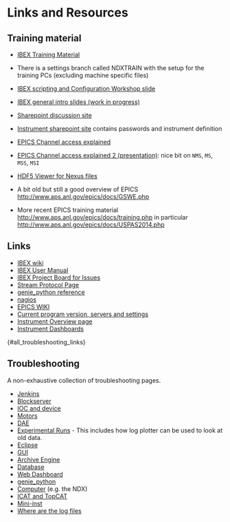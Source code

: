 # Links and Resources

## Training material

- [IBEX Training Material](http://www.facilities.rl.ac.uk/isis/computing/ICPdiscussions/Forms/AllItems.aspx?RootFolder=%2Fisis%2Fcomputing%2FICPdiscussions%2FTraining&FolderCTID=0x01200027AD8F05966A2748B3B04C98BB5B442B&View={F2C33C51-70E6-4343-B937-2C59A2568306})

- There is a settings branch called NDXTRAIN with the setup for the training PCs (excluding machine specific files)

- [IBEX scripting and Configuration Workshop slide](http://www.facilities.rl.ac.uk/isis/computing/ICPdiscussions/IBEX%20Scripting%20and%20Configurations%20Workshop.pptx)

- [IBEX general intro slides (work in progress)](http://www.facilities.rl.ac.uk/isis/computing/ICPdiscussions/IBEX_Update.pptx)

- [Sharepoint discussion site](http://www.facilities.rl.ac.uk/isis/computing/ICPdiscussions)

- [Instrument sharepoint site](http://www.facilities.rl.ac.uk/isis/computing/instruments/Instrument%20Documents/Forms/AllItems.aspx) contains passwords and instrument definition 

- [EPICS Channel access explained](http://www.aps.anl.gov/epics/docs/CAproto.html)
- [EPICS Channel access explained 2 (presentation)](https://epics.anl.gov/docs/APS2014/08-Database-Principles.pdf): nice bit on `NMS`, `MS`, `MSS`, `MSI`

- [HDF5 Viewer for Nexus files](https://www.hdfgroup.org/downloads/hdfview#obtain)

- A bit old but still a good overview of EPICS http://www.aps.anl.gov/epics/docs/GSWE.php

- More recent EPICS training material http://www.aps.anl.gov/epics/docs/training.php in particular http://www.aps.anl.gov/epics/docs/USPAS2014.php

## Links

- [IBEX wiki](https://github.com/ISISComputingGroup/IBEX/wiki)
- [IBEX User Manual](https://github.com/ISISComputingGroup/ibex_user_manual/wiki)
- [IBEX Project Board for Issues](https://github.com/ISISComputingGroup/IBEX/projects/1)
- [Stream Protocol Page](http://epics.web.psi.ch/software/streamdevice/doc/)
- [genie_python reference](http://shadow.nd.rl.ac.uk/genie_python/sphinx/genie_python.html)
- [nagios](https://varanus.nd.rl.ac.uk/nagios/)
- [EPICS WIKI](https://wiki-ext.aps.anl.gov/epics/index.php/RRM_3-14)
- [Current program version, servers and settings](http://beamlog.nd.rl.ac.uk/inst_summary.xml)
- [Instrument Overview page](http://dataweb.isis.rl.ac.uk/ibexdataweb/overview/ibexoverview.html)
- [Instrument Dashboards](http://dataweb.isis.rl.ac.uk/Dashboards/default.htm)

{#all_troubleshooting_links}
## Troubleshooting

A non-exhaustive collection of troubleshooting pages.

* [Jenkins](/processes/continuous_integration/Jenkins-Trouble-Shooting)
* [Blockserver](/system_components/blockserver/Blockserver-Trouble-Shooting)
* [IOC and device](/iocs/troubleshooting/IOC-And-Device-Trouble-Shooting)
* [Motors](/specific_iocs/motors/Motors-Trouble-Shooting)
* [DAE](/specific_iocs/dae/DAE-Trouble-Shooting)
* [Experimental Runs](/specific_iocs/dae/Experimental-Runs) - This includes how log plotter can be used to look at old data.
* [Eclipse](/client/eclipse/Common-Eclipse-Issues)
* [GUI](/client/GUI-Troubleshooting)
* [Archive Engine](/system_components/archive/CSS-Troubleshooting)
* [Database](/system_components/mysql/Database-Troubleshooting)
* [Web Dashboard](#webdashboard_troubleshooting)
* [genie_python](/scripting/genie_python/genie_python-Troubleshooting)
* [Computer](/systems/inst_control/Computer-Troubleshooting) (e.g. the NDX)
* [ICAT and TopCAT](/systems/external/ICAT-Troubleshooting)
* [Mini-inst](/system_components/startup/Mini-inst-Troubleshooting)
* [Where are the log files](/iocs/troubleshooting/Log-file-location)

